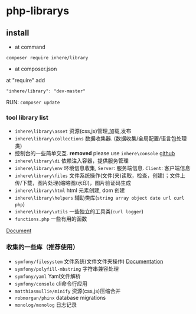 # php-librarys

## install

- at command

```
composer require inhere/library
```

- at composer.json

at "require" add 

```
"inhere/library": "dev-master"
```

RUN: `composer update`

### tool library list

- `inhere\library\asset` 资源(css,js)管理,加载,发布 
- `inhere\library\collections` 数据收集器. (数据收集/全局配置/语言包处理类)
-  控制台的一些简单交互. **removed** please use `inhere\console` [github](https://github.com/inhere/php-console)
- `inhere\library\di` 依赖注入容器，提供服务管理 
- `inhere\library\env` 环境信息收集, `Server`: 服务端信息. `Client`: 客户端信息 
- `inhere\library\files` 文件系统操作(文件(夹)读取，检查，创建)；文件上传/下载，图片处理(缩略图/水印)，图片验证码生成 
- `inhere\library\html` html 元素创建, dom 创建
- `inhere\library\helpers` 辅助类库(`string array object date url curl php`)
- `inhere\library\utils` 一些独立的工具类(`curl logger`)
- `functions.php` 一些有用的函数

[Document](doc/document.md)

### 收集的一些库（推荐使用） 

- `symfony/filesystem` 文件系统(文件文件夹操作) [Documentation](https://symfony.com/doc/current/components/filesystem/index.html)
- `symfony/polyfill-mbstring` 字符串兼容处理 
- `symfony/yaml` Yaml文件解析 
- `symfony/console` cli命令行应用 
- `matthiasmullie/minify` 资源(css,js)压缩合并 
- `robmorgan/phinx` database migrations 
- `monolog/monolog` 日志记录
